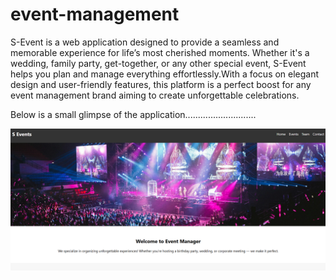 # event-management
S-Event is a web application designed to provide a seamless and memorable experience for life’s most cherished moments. Whether it's a wedding, family party, get-together, or any other special event, S-Event helps you plan and manage everything effortlessly.With a focus on elegant design and user-friendly features, this platform is a perfect boost for any event management brand aiming to create unforgettable celebrations.

Below is a small glimpse of the application............................


![image alt](https://github.com/sathvik2673/event-management/blob/94b98a9019ab8495ce78ea8be962140887b5d666/eee.png)
